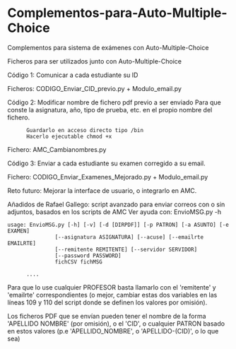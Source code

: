# Complementos-para-Auto-Multiple-Choice
Complementos para sistema de exámenes con Auto-Multiple-Choice

Ficheros para ser utilizados junto con Auto-Multiple-Choice

Código 1: Comunicar a cada estudiante su ID

Ficheros: CODIGO_Enviar_CID_previo.py + Modulo_email.py

Código 2: Modificar nombre de fichero pdf previo a ser enviado
          Para que conste la asignatura, año, tipo de prueba, etc. 
          en el propio nombre del fichero.
          
          Guardarlo en acceso directo tipo /bin
          Hacerlo ejecutable chmod +x 
          
Fichero: AMC_Cambianombres.py

Código 3: Enviar a cada estudiante su examen corregido a su email. 

Fichero: CODIGO_Enviar_Examenes_Mejorado.py + Modulo_email.py


Reto futuro: Mejorar la interface de usuario, o integrarlo en AMC. 

Añadidos de Rafael Gallego: script avanzado para enviar correos con o sin adjuntos, basados en los scripts de AMC
Ver ayuda con:
   EnvioMSG.py -h

    usage: EnvioMSG.py [-h] [-v] [-d [DIRPDF]] [-p PATRON] [-a ASUNTO] [-e EXAMEN]
                   [--asignatura ASIGNATURA] [--acuse] [--emailrte EMAILRTE]
                   [--remitente REMITENTE] [--servidor SERVIDOR]
                   [--password PASSWORD]
                   fichCSV fichMSG

          ....

Para que lo use cualquier PROFESOR basta llamarlo con el 'remitente' y 'emailrte' correspondientes (o mejor, cambiar estas dos variables en las líneas 109 y 110 del script donde se definen los valores por omisión).

Los ficheros PDF que se envían pueden tener el nombre de la forma 'APELLIDO NOMBRE' (por omisión), o el 'CID', o cualquier PATRON basado en estos valores (p.e 'APELLIDO_NOMBRE', o 'APELLIDO-(CID)', o lo que sea)
